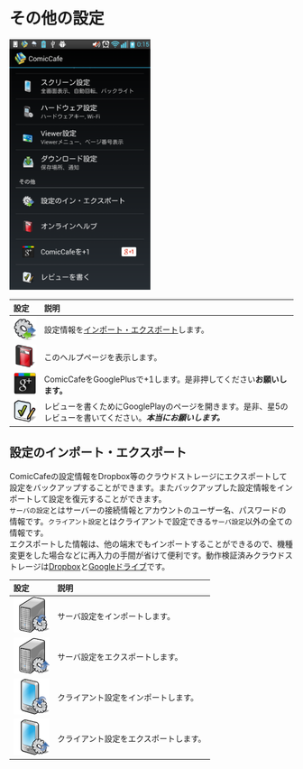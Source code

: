 # その他の設定
<img src='https://raw.githubusercontent.com/burton999dev/ComicCafeHelp/master/images/ja/client/SettingsList2.png' width='250px'/>


|設定|説明|
|:-----------|:------------|
![](https://raw.githubusercontent.com/burton999dev/ComicCafeHelp/master/images/client/preference/preference_setting_import_export.png)|設定情報を[インポート・エクスポート](#imexport)します。
![](https://raw.githubusercontent.com/burton999dev/ComicCafeHelp/master/images/client/preference/preference_read_help.png)|このヘルプページを表示します。
![](https://raw.githubusercontent.com/burton999dev/ComicCafeHelp/master/images/client/preference/preference_google_plus.png)|ComicCafeをGooglePlusで+1します。是非押してください**お願いします。**
![](https://raw.githubusercontent.com/burton999dev/ComicCafeHelp/master/images/client/preference/preference_write_review.png)|レビューを書くためにGooglePlayのページを開きます。是非、星5のレビューを書いてください。***本当にお願いします。***



## <a name ="imexport">設定のインポート・エクスポート</a>
ComicCafeの設定情報をDropbox等のクラウドストレージにエクスポートして設定をバックアップすることができます。またバックアップした設定情報をインポートして設定を復元することができます。  
`サーバの設定`とはサーバーの接続情報とアカウントのユーザー名、パスワードの情報です。`クライアント設定`とはクライアントで設定できる`サーバ設定`以外の全ての情報です。  
エクスポートした情報は、他の端末でもインポートすることができるので、機種変更をした場合などに再入力の手間が省けて便利です。動作検証済みクラウドストレージは[Dropbox](https://play.google.com/store/apps/details?id=com.dropbox.android)と[Googleドライブ](https://play.google.com/store/apps/details?id=com.google.android.apps.docs)です。


|設定|説明|
|:-----------|:------------|
![](https://raw.githubusercontent.com/burton999dev/ComicCafeHelp/master/images/client/preference/preference_setting_import_server.png)|サーバ設定をインポートします。
![](https://raw.githubusercontent.com/burton999dev/ComicCafeHelp/master/images/client/preference/preference_setting_export_server.png)|サーバ設定をエクスポートします。
![](https://raw.githubusercontent.com/burton999dev/ComicCafeHelp/master/images/client/preference/preference_setting_import_client.png)|クライアント設定をインポートします。
![](https://raw.githubusercontent.com/burton999dev/ComicCafeHelp/master/images/client/preference/preference_setting_export_client.png)|クライアント設定をエクスポートします。



